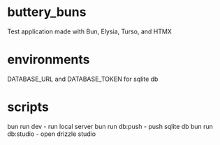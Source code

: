# buttery_buns

Test application made with Bun, Elysia, Turso, and HTMX

# environments

DATABASE_URL and DATABASE_TOKEN for sqlite db

# scripts

bun run dev - run local server
bun run db:push - push sqlite db
bun run db:studio - open drizzle studio 
